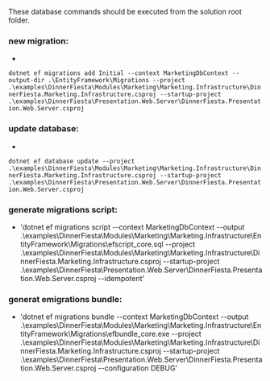 ﻿These database commands should be executed from the solution root folder.

### new migration:

-
`dotnet ef migrations add Initial --context MarketingDbContext --output-dir .\EntityFramework\Migrations --project .\examples\DinnerFiesta\Modules\Marketing\Marketing.Infrastructure\DinnerFiesta.Marketing.Infrastructure.csproj --startup-project .\examples\DinnerFiesta\Presentation.Web.Server\DinnerFiesta.Presentation.Web.Server.csproj`

### update database:

-
`dotnet ef database update --project .\examples\DinnerFiesta\Modules\Marketing\Marketing.Infrastructure\DinnerFiesta.Marketing.Infrastructure.csproj --startup-project .\examples\DinnerFiesta\Presentation.Web.Server\DinnerFiesta.Presentation.Web.Server.csproj`

### generate migrations script:

- 'dotnet ef migrations script --context MarketingDbContext --output
  .\examples\DinnerFiesta\Modules\Marketing\Marketing.Infrastructure\EntityFramework\Migrations\efscript_core.sql
  --project
  .\examples\DinnerFiesta\Modules\Marketing\Marketing.Infrastructure\DinnerFiesta.Marketing.Infrastructure.csproj
  --startup-project
  .\examples\DinnerFiesta\Presentation.Web.Server\DinnerFiesta.Presentation.Web.Server.csproj
  --idempotent'

### generat emigrations bundle:

- 'dotnet ef migrations bundle --context MarketingDbContext --output
  .\examples\DinnerFiesta\Modules\Marketing\Marketing.Infrastructure\EntityFramework\Migrations\efbundle_core.exe
  --project
  .\examples\DinnerFiesta\Modules\Marketing\Marketing.Infrastructure\DinnerFiesta.Marketing.Infrastructure.csproj
  --startup-project
  .\examples\DinnerFiesta\Presentation.Web.Server\DinnerFiesta.Presentation.Web.Server.csproj
  --configuration DEBUG'